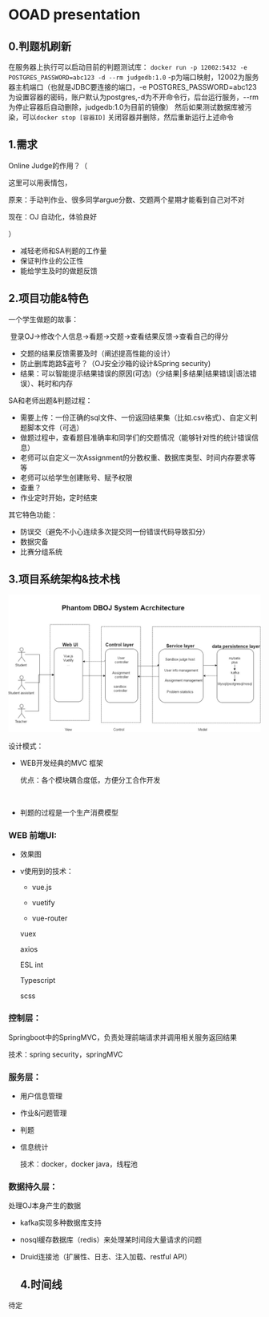 # OOAD presentation

## 0.判题机刷新
在服务器上执行可以启动目前的判题测试库：
`docker run -p 12002:5432 -e POSTGRES_PASSWORD=abc123 -d --rm judgedb:1.0`
-p为端口映射，12002为服务器主机端口（也就是JDBC要连接的端口，-e POSTGRES_PASSWORD=abc123 为设置容器的密码，账户默认为postgres,-d为不开命令行，后台运行服务，--rm为停止容器后自动删除，judgedb:1.0为目前的镜像）
然后如果测试数据库被污染，可以`docker stop [容器ID]`
关闭容器并删除，然后重新运行上述命令

## 1.需求

Online Judge的作用？（

这里可以用表情包，

原来：手动判作业、很多同学argue分数、交题两个星期才能看到自己对不对

现在：OJ 自动化，体验良好

）

- 减轻老师和SA判题的工作量
- 保证判作业的公正性
- 能给学生及时的做题反馈

## 2.项目功能&特色

一个学生做题的故事：

​	登录OJ→修改个人信息→看题→交题→查看结果反馈→查看自己的得分

- 交题的结果反馈需要及时（阐述提高性能的设计）
- 防止删库跑路$盗号？（OJ安全沙箱的设计&Spring security)
- 结果：可以智能提示结果错误的原因(可选)（少结果|多结果|结果错误|语法错误）、耗时和内存

SA和老师出题&判题过程：

- 需要上传：一份正确的sql文件、一份返回结果集（比如.csv格式）、自定义判题脚本文件（可选）
- 做题过程中，查看题目准确率和同学们的交题情况（能够针对性的统计错误信息）
- 老师可以自定义一次Assignment的分数权重、数据库类型、时间内存要求等等
- 老师可以给学生创建账号、赋予权限
- 查重？
- 作业定时开始，定时结束

其它特色功能：

- 防误交（避免不小心连续多次提交同一份错误代码导致扣分）
- 数据灾备
- 比赛分组系统

## 3.项目系统架构&技术栈

![系统架构0.5](https://github.com/Phantom-OJ/Server/blob/master/pictures/%E7%B3%BB%E7%BB%9F%E6%9E%B6%E6%9E%840.5.jpg)

设计模式：

- WEB开发经典的MVC 框架

  优点：各个模块耦合度低，方便分工合作开发

  ​			

- 判题的过程是一个生产消费模型

### WEB 前端UI:

- 效果图

- v使用到的技术：

  - vue.js

  - vuetify

  - vue-router

  vuex

  axios

  ESL int

  Typescript

  scss

  

### 控制层：

Springboot中的SpringMVC，负责处理前端请求并调用相关服务返回结果

技术：spring security，springMVC

### 服务层：

- 用户信息管理

- 作业&问题管理

- 判题

- 信息统计

  技术：docker，docker java，线程池

### 数据持久层：

处理OJ本身产生的数据

- kafka实现多种数据库支持
- nosql缓存数据库（redis）来处理某时间段大量请求的问题
- Druid连接池（扩展性、日志、注入加载、restful API）

 	## 4.时间线

待定

